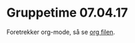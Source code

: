 # Gruppetime 07.04.17
Foretrekker org-mode, så se [org filen](https://github.com/markydawn/INF2810v17/blob/master/uke11_070417/opplegg.org).

